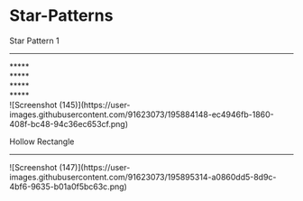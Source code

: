 # Star-Patterns

Star Pattern 1
<hr>
*****
<br>
*****
<br>
*****
<br>
*****
<br>
![Screenshot (145)](https://user-images.githubusercontent.com/91623073/195884148-ec4946fb-1860-408f-bc48-94c36ec653cf.png)

Hollow Rectangle
<hr>
![Screenshot (147)](https://user-images.githubusercontent.com/91623073/195895314-a0860dd5-8d9c-4bf6-9635-b01a0f5bc63c.png)

